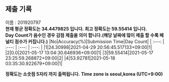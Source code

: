 


  
## 제출 기록  
이름 : 201920797  
**현재 평균 정확도는 34.4479825 입니다. 최고 정확도는 59.55414 입니다.**  
**Day Count가 음수인 경우 감점 제출을 의미 합니다.(해당 날짜에 많이 제출 할 수록 페널티 점수가 커집니다.)**
|No|Accuracy(%)|Submission Time|Day Count|
| :---: | :---: | :---: | :---: |
|1|24.30998|2021-04-29 20:56:45.517133+09:00|1|
|2|0.0|2021-05-17 13:04:30.646936+09:00|1|
|3|59.55414|2021-05-17 23:25:59.268872+09:00|2|
|4|53.92781|2021-05-18 03:35:30.922679+09:00|1|


**정확도는 소숫점 5자리 까지 출력됩니다.**
**Time zone is seoul,korea (UTC+9:00)**
